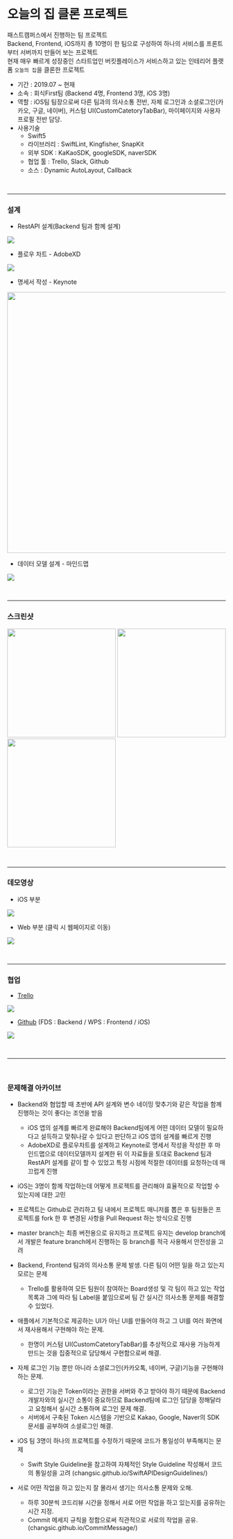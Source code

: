 # 오늘의 집 클론 프로젝트
패스트캠퍼스에서 진행하는 팀 프로젝트 <br>
Backend, Frontend, iOS까지 총 10명이 한 팀으로 구성하여 하나의 서비스를 프론트부터 서버까지 만들어 보는 프로젝트<br>
현재 매우 빠르게 성장중인 스타트업인 버킷플레이스가 서비스하고 있는 인테리어 플랫폼 `오늘의 집`을 클론한 프로젝트  <br>
* 기간 : 2019.07 ~ 현재
* 소속 : 회식First팀 (Backend 4명, Frontend 3명, iOS 3명)
* 역할 : iOS팀 팀장으로써 다른 팀과의 의사소통 전반, 자체 로그인과 소셜로그인(카카오, 구글, 네이버), 커스텀 UI(CustomCatetoryTabBar), 마이페이지와 사용자 프로필 전반 담당.
* 사용기술
  * Swift5
  * 라이브러리 : SwiftLint, Kingfisher, SnapKit
  * 외부 SDK : KaKaoSDK, googleSDK, naverSDK
  * 협업 툴 : Trello, Slack, Github
  * 소스 : Dynamic AutoLayout, Callback

<br>

---

### 설계
* RestAPI 설계(Backend 팀과 함께 설계)

<a href="/assets/design_API.gif" target="_blank"><img src="/assets/design_API.gif"></a>

* 플로우 차트 - AdobeXD

<a href="/images/design/design_adobeXD.gif" target="_blank"><img src="/images/design/design_adobeXD.gif"></a>

* 명세서 작성 - Keynote

<a href="/assets/design_keynote.pdf" target="_blank"><img src="/images/design/design_keynote.gif" width=600></a>

* 데이터 모델 설계 - 마인드맵

<a href="/assets/design_mindmap.pdf" target="_blank"><img src="/assets/design_mindmap.png"></a>

<br>

---

### 스크린샷

<a href="/assets/login.gif" target="_blank"><img src="/assets/login.gif" width="250"></a>
<a href="/assets/home.gif" target="_blank"><img src="/assets/home.gif" width="250"></a>
<a href="/assets/store.gif" target="_blank"><img src="/assets/store.gif" width="250"></a>

<br>

---

### 데모영상
* iOS 부분

<a href="https://youtu.be/gRF4_6vAdzI" target="_blank"><img src="/assets/thumnail.png"></a>

* Web 부분 (클릭 시 웹페이지로 이동)

<a href="http://ohome.co.kr/community" target="_blank"><img src="/assets/demo_webpage.png"></a>

<br>

---

### 협업
* [Trello](https://trello.com/b/AZbLTdbp)

<a href="https://trello.com/b/AZbLTdbp" target="_parent"><img src="/assets/teamwork_trello.png"> </a>

* [Github](https://github.com/final-project-team01) (FDS : Backend / WPS : Frontend / iOS)

<a href="https://github.com/final-project-team01" target="_blank"><img src="/assets/teamwork_github.png"> </a>

<br>

---

<br>

### 문제해결 아카이브
* Backend와 협업할 때 초반에 API 설계와 변수 네이밍 맞추기와 같은 작업을 함께 진행하는 것이 좋다는 조언을 받음
  * iOS 앱의 설계를 빠르게 완료해야 Backend팀에게 어떤 데이터 모델이 필요하다고 설득하고 맞춰나갈 수 있다고 판단하고 iOS 앱의 설계를 빠르게 진행
  * AdobeXD로 플로우차트를 설계하고 Keynote로 명세서 작성을 작성한 후 마인드맵으로 데이터모델까지 설계한 뒤 이 자료들을 토대로 Backend 팀과 RestAPI 설계를 같이 할 수 있었고 특정 시점에 적절한 데이터를 요청하는데 매끄럽게 진행

*  iOS는 3명이 함께 작업하는데 어떻게 프로젝트를 관리해야 효율적으로 작업할 수 있는지에 대한 고민
  * 프로젝트는 Github로 관리하고 팀 내에서 프로젝트 매니저를 뽑은 후 팀원들은 프로젝트를 fork 한 후 변경된 사항을 Pull Request 하는 방식으로 진행
  * master branch는 최종 버전용으로 유지하고 프로젝트 유지는 develop branch에서 개발은 feature branch에서 진행하는 등 branch를 적극 사용해서 안전성을 고려

* Backend, Frontend 팀과의 의사소통 문제 발생. 다른 팀이 어떤 일을 하고 있는지 모르는 문제
  * Trello를 활용하여 모든 팀원이 참여하는 Board생성 및 각 팀이 하고 있는 작업목록과 그에 따라 팀 Label을 붙임으로써 팀 간 실시간 의사소통 문제를 해결할 수 있었다.
* 애플에서 기본적으로 제공하는 UI가 아닌 UI를 만들어야 하고 그 UI를 여러 화면에서 재사용해서 구현해야 하는 문제.
  * 한명이 커스텀 UI(CustomCatetoryTabBar)를 추상적으로 재사용 가능하게 만드는 것을 집중적으로 담당해서 구현함으로써 해결.
* 자체 로그인 기능 뿐만 아니라 소셜로그인(카카오톡, 네이버, 구글)기능을 구현해야 하는 문제.
  * 로그인 기능은 Token이라는 권한을 서버와 주고 받아야 하기 때문에 Backend 개발자와의 실시간 소통이 중요하므로 Backend팀에 로그인 담당을 정해달라고 요청해서 실시간 소통하며 로그인 문제 해결.
  * 서버에서 구축된 Token 시스템을 기반으로 Kakao, Google, Naver의 SDK 문서를 공부하여 소셜로그인 해결.

* iOS 팀 3명이 하나의 프로젝트를 수정하기 때문에 코드가 통일성이 부족해지는 문제
  * Swift Style Guideline을 참고하여 자체적인 Style Guideline 작성해서 코드의 통일성을 고려
  (changsic.github.io/SwiftAPIDesignGuidelines/)

* 서로 어떤 작업을 하고 있는지 잘 몰라서 생기는 의사소통 문제와 오해.
  * 하루 30분씩 코드리뷰 시간을 정해서 서로 어떤 작업을 하고 있는지를 공유하는 시간 지정.
  * Commit 메세지 규칙을 정함으로써 직관적으로 서로의 작업을 공유.(changsic.github.io/CommitMessage/)
